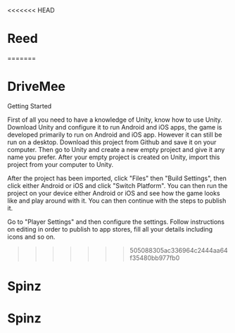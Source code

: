 <<<<<<< HEAD
# Reed
=======
# DriveMee

Getting Started

First of all you need to have a knowledge of Unity, know how to use Unity.
Download Unity and configure it to run Android and iOS apps, the game is developed primarily to run on Android and iOS 
app. However it can still be run on a desktop.
Download this project from Github and save it on your computer. Then go to Unity and create a new empty project and give it 
any name you prefer. After your empty project is created on Unity, import this project from your computer to Unity. 

After the project has been imported, click "Files" then "Build Settings", then click either Android or iOS and click 
"Switch Platform".  You can then run the project on your device either Android or iOS and see how the game looks like and play around with it. You can then continue with the steps to publish it.

Go to "Player Settings" and then configure the settings. Follow instructions on editing in order to publish to app stores, fill all your details including icons and so on.
>>>>>>> 505088305ac336964c2444aa64f35480bb977fb0
# Spinz
# Spinz
